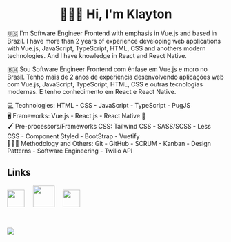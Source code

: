 <div align="center">
  <h1>👨🏼‍💻 Hi, I'm Klayton</h1>
</div>

:us:
I'm Software Engineer Frontend with emphasis in Vue.js and based in Brazil. I have more than 2 years of experience developing web applications with Vue.js, JavaScript, TypeScript, HTML, CSS and anothers modern technologies. And I have knowledge in React and React Native.

:brazil:
Sou Software Engineer Frontend com ênfase em Vue.js e moro no Brasil. Tenho mais de 2 anos de experiência desenvolvendo aplicações web com Vue.js, JavaScript, TypeScript, HTML, CSS e outras tecnologias modernas. E tenho conhecimento em React e React Native.

<!-- ## Tecnologies
<div style="display: flex;" align="center" justify="center">
  <img margin="10px"  src="https://camo.githubusercontent.com/8c5de8555e3687badff2e78d1fdca40796263b61fa6b27153cf12149af0568f3/68747470733a2f2f6d6175726963696f6d696b756c736b692e6769746875622e696f2f696d672f6c6f676f732f68746d6c2e706e67" width="60px">
  <img margin="10px" src="https://cdn.freebiesupply.com/logos/large/2x/css3-logo-png-transparent.png" width="60px">
  <img margin="10px" src="https://cdn.iconscout.com/icon/free/png-256/javascript-2752148-2284965.png" width="50px">
  <img margin="10px" src="https://upload.wikimedia.org/wikipedia/commons/thumb/4/4c/Typescript_logo_2020.svg/2048px-Typescript_logo_2020.svg.png" width="50px">
  <img margin="10px" src="https://br.vuejs.org//images/logo.png" width="50px">
  <img margin="10px" src="https://logospng.org/download/react/logo-react-1024.png" width="50px">
  <img margin="10px" src="https://sass-lang.com/assets/img/styleguide/seal-color-aef0354c.png" width="50px">
</div> -->

<div>
  <div>
     💻 Technologies:
     HTML
    - CSS
    - JavaScript
    - TypeScript
    - PugJS
  </div>

  <div>
    🖥 Frameworks:
     Vue.js
    - React.js
    - React Native 📱
  </div>

  <div>
    🖌 Pre-processors/Frameworks CSS:
     Tailwind CSS
    - SASS/SCSS
    - Less CSS
    - Component Styled
    - BootStrap
    - Vuetify
  </div>

  <div>
    👨🏼‍💻 Methodology and Others:
     Git
    - GitHub
    - SCRUM
    - Kanban
    - Design Patterns
    - Software Engineering
    - Twilio API
  </div>
</div>




<!--
![Anurag's GitHub stats](https://github-readme-stats.vercel.app/api?username=KlaytonJr&show_icons=true)
[![Top Langs](https://github-readme-stats.vercel.app/api/top-langs/?username=KlaytonJr&layout=compact)](https://github.com/anuraghazra/github-readme-stats)
-->
<div>
  <h2>Links</h2>
  <a href="https://www.linkedin.com/in/klayton-jr/"><img src="https://d29fhpw069ctt2.cloudfront.net/icon/image/38764/preview.svg" width="40px"></a>
  &nbsp;&nbsp;&nbsp;
  <a href="https://www.youtube.com/@klaytonjrr"><img src="https://rotony.com.br/wp-content/uploads/2021/09/free-youtube-logo-icon-2431-thumb.png" width="50px"></a>
  &nbsp;&nbsp;&nbsp;
  <a href="https://www.instagram.com/klaytonjrr.dev/"><img src="https://upload.wikimedia.org/wikipedia/commons/thumb/5/58/Instagram-Icon.png/800px-Instagram-Icon.png" width="40px"></a>
</div>

&nbsp;&nbsp;&nbsp;

![](https://komarev.com/ghpvc/?username=KlaytonJR&color=green&style=flat-square)


<!--
**KlaytonJr/KlaytonJR** is a ✨ _special_ ✨ repository because its `README.md` (this file) appears on your GitHub profile.

Here are some ideas to get you started:

- 🔭 I’m currently working on ...
- 🌱 I’m currently learning ...
- 👯 I’m looking to collaborate on ...
- 🤔 I’m looking for help with ...
- 💬 Ask me about ...
- 📫 How to reach me: ...
- 😄 Pronouns: ...
- ⚡ Fun fact: ...
-->
